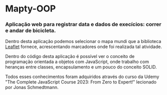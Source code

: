 # Mapty-OOP
<h3>Aplicação web para registrar data e dados de execícios: correr e andar de bicicleta.</h3>
<p>Dentro desta aplicação podemos selecionar o mapa mundi que a biblioteca <a href="https://leafletjs.com/">Leaflet</a> fornece, acrescentando marcadores onde foi realizada tal atividade.</p>
<p>Dentro do código desta aplicação é possível ver o conceito de programação orientada a objetos com JavaScript, onde trabalho com heranças entre classes, encapsulamento e um pouco do conceito SOLID.</p>
<p>Todos esses conhecimentos foram adquiridos através do curso da Udemy "The Complete JavaScript Course 2023: From Zero to Expert!" lecionado por Jonas Schmedtmann.</p>
